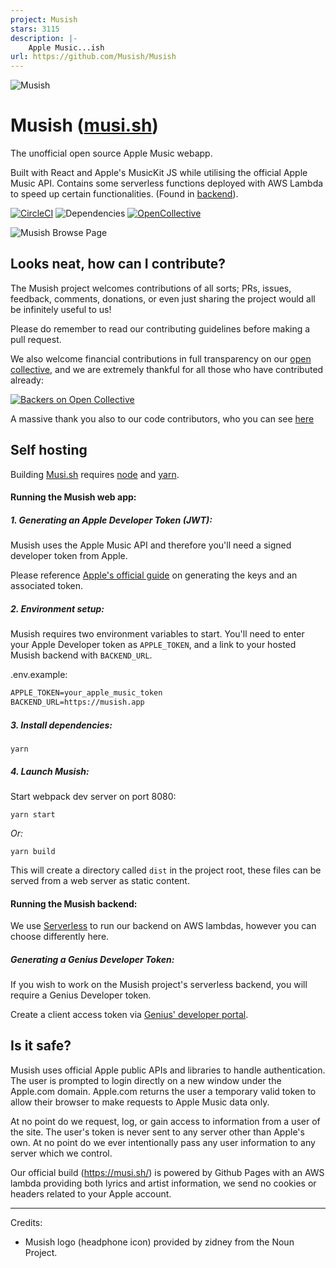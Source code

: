 ```yaml
---
project: Musish
stars: 3115
description: |-
    Apple Music...ish 
url: https://github.com/Musish/Musish
---
```


![Musish](https://i.imgur.com/ROMO267.png)

# Musish ([musi.sh](https://musi.sh/))

The unofficial open source Apple Music webapp.

Built with React and Apple's MusicKit JS while utilising the official Apple Music API.
Contains some serverless functions deployed with AWS Lambda to speed up certain functionalities. (Found in [backend](https://github.com/Musish/Musish/tree/master/src/backend)).

[![CircleCI](https://img.shields.io/circleci/project/github/Musish/Musish/master.svg)](https://circleci.com/gh/Musish/Musish) ![Dependencies](https://img.shields.io/david/musish/musish.svg) [![OpenCollective](https://opencollective.com/musish/backers/badge.svg)](https://opencollective.com/musish)

![Musish Browse Page](https://i.imgur.com/TFJyZnu.png)

## Looks neat, how can I contribute?

The Musish project welcomes contributions of all sorts; PRs, issues, feedback, comments, donations, or even just sharing the project would all be infinitely useful to us!

Please do remember to read our contributing guidelines before making a pull request.

We also welcome financial contributions in full transparency on our [open collective](https://opencollective.com/musish), and we are extremely thankful for all those who have contributed already:

[![Backers on Open Collective](https://opencollective.com/musish/tiers/backer.svg?avatarHeight=36&width=600)](https://opencollective.com/Musish)

A massive thank you also to our code contributors, who you can see [here](https://github.com/Musish/Musish/graphs/contributors)

## Self hosting

Building [Musi.sh](https://musi.sh/) requires [node](https://nodejs.org/en/) and [yarn](https://yarnpkg.com/lang/en/docs/install/).

#### Running the Musish web app:

##### 1. Generating an Apple Developer Token (JWT):

Musish uses the Apple Music API and therefore you'll need a signed developer token from Apple.

Please reference [Apple's official guide](https://developer.apple.com/documentation/applemusicapi/getting_keys_and_creating_tokens) on generating the keys and an associated token.

##### 2. Environment setup:

Musish requires two environment variables to start. You'll need to enter your Apple Developer token as `APPLE_TOKEN`, and a link to your hosted Musish backend with `BACKEND_URL`.

.env.example:

```txt
APPLE_TOKEN=your_apple_music_token
BACKEND_URL=https://musish.app
```

##### 3. Install dependencies:

```shell
yarn
```

##### 4. Launch Musish:

Start webpack dev server on port 8080:

```shell
yarn start
```

_Or:_

```shell
yarn build
```

This will create a directory called `dist` in the project root, these files can be served from a web server as static content.

#### Running the Musish backend:

We use [Serverless](https://serverless.com) to run our backend on AWS lambdas, however you can choose differently here.

##### Generating a Genius Developer Token:

If you wish to work on the Musish project's serverless backend, you will require a Genius Developer token.

Create a client access token via [Genius' developer portal](https://genius.com/developers).

## Is it safe?

Musish uses official Apple public APIs and libraries to handle authentication. The user is prompted to login directly on a new window under the Apple.com domain. Apple.com returns the user a temporary valid token to allow their browser to make requests to Apple Music data only.

At no point do we request, log, or gain access to information from a user of the site. The user's token is never sent to any server other than Apple's own. At no point do we ever intentionally pass any user information to any server which we control.

Our official build (https://musi.sh/) is powered by Github Pages with an AWS lambda providing both lyrics and artist information, we send no cookies or headers related to your Apple account.

---

Credits:

- Musish logo (headphone icon) provided by zidney from the Noun Project.

